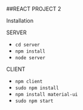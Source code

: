 ##REACT PROJECT 2

Installation

SERVER
* `cd server`
* `npm install`
* `node server`


CLIENT
* `npm client`
* `sudo npm install`
* `npm install material-ui`
* `sudo npm start`